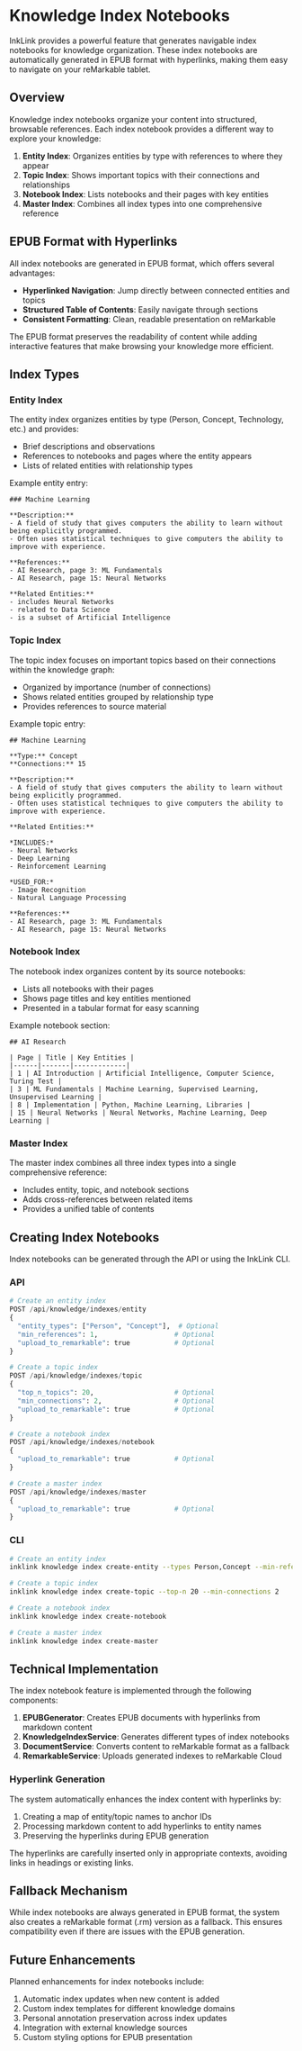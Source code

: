 # Knowledge Index Notebooks

InkLink provides a powerful feature that generates navigable index notebooks for knowledge organization. These index notebooks are automatically generated in EPUB format with hyperlinks, making them easy to navigate on your reMarkable tablet.

## Overview

Knowledge index notebooks organize your content into structured, browsable references. Each index notebook provides a different way to explore your knowledge:

1. **Entity Index**: Organizes entities by type with references to where they appear
2. **Topic Index**: Shows important topics with their connections and relationships
3. **Notebook Index**: Lists notebooks and their pages with key entities
4. **Master Index**: Combines all index types into one comprehensive reference

## EPUB Format with Hyperlinks

All index notebooks are generated in EPUB format, which offers several advantages:

- **Hyperlinked Navigation**: Jump directly between connected entities and topics
- **Structured Table of Contents**: Easily navigate through sections
- **Consistent Formatting**: Clean, readable presentation on reMarkable

The EPUB format preserves the readability of content while adding interactive features that make browsing your knowledge more efficient.

## Index Types

### Entity Index

The entity index organizes entities by type (Person, Concept, Technology, etc.) and provides:

- Brief descriptions and observations
- References to notebooks and pages where the entity appears
- Lists of related entities with relationship types

Example entity entry:
```
### Machine Learning

**Description:**
- A field of study that gives computers the ability to learn without being explicitly programmed.
- Often uses statistical techniques to give computers the ability to improve with experience.

**References:**
- AI Research, page 3: ML Fundamentals
- AI Research, page 15: Neural Networks

**Related Entities:**
- includes Neural Networks
- related to Data Science
- is a subset of Artificial Intelligence
```

### Topic Index

The topic index focuses on important topics based on their connections within the knowledge graph:

- Organized by importance (number of connections)
- Shows related entities grouped by relationship type
- Provides references to source material

Example topic entry:
```
## Machine Learning

**Type:** Concept
**Connections:** 15

**Description:**
- A field of study that gives computers the ability to learn without being explicitly programmed.
- Often uses statistical techniques to give computers the ability to improve with experience.

**Related Entities:**

*INCLUDES:*
- Neural Networks
- Deep Learning
- Reinforcement Learning

*USED_FOR:*
- Image Recognition
- Natural Language Processing

**References:**
- AI Research, page 3: ML Fundamentals
- AI Research, page 15: Neural Networks
```

### Notebook Index

The notebook index organizes content by its source notebooks:

- Lists all notebooks with their pages
- Shows page titles and key entities mentioned
- Presented in a tabular format for easy scanning

Example notebook section:
```
## AI Research

| Page | Title | Key Entities |
|------|-------|-------------|
| 1 | AI Introduction | Artificial Intelligence, Computer Science, Turing Test |
| 3 | ML Fundamentals | Machine Learning, Supervised Learning, Unsupervised Learning |
| 8 | Implementation | Python, Machine Learning, Libraries |
| 15 | Neural Networks | Neural Networks, Machine Learning, Deep Learning |
```

### Master Index

The master index combines all three index types into a single comprehensive reference:

- Includes entity, topic, and notebook sections
- Adds cross-references between related items
- Provides a unified table of contents

## Creating Index Notebooks

Index notebooks can be generated through the API or using the InkLink CLI.

### API

```python
# Create an entity index
POST /api/knowledge/indexes/entity
{
  "entity_types": ["Person", "Concept"],  # Optional
  "min_references": 1,                   # Optional
  "upload_to_remarkable": true           # Optional
}

# Create a topic index
POST /api/knowledge/indexes/topic
{
  "top_n_topics": 20,                    # Optional
  "min_connections": 2,                  # Optional
  "upload_to_remarkable": true           # Optional
}

# Create a notebook index
POST /api/knowledge/indexes/notebook
{
  "upload_to_remarkable": true           # Optional
}

# Create a master index
POST /api/knowledge/indexes/master
{
  "upload_to_remarkable": true           # Optional
}
```

### CLI

```bash
# Create an entity index
inklink knowledge index create-entity --types Person,Concept --min-references 1

# Create a topic index
inklink knowledge index create-topic --top-n 20 --min-connections 2

# Create a notebook index
inklink knowledge index create-notebook

# Create a master index
inklink knowledge index create-master
```

## Technical Implementation

The index notebook feature is implemented through the following components:

1. **EPUBGenerator**: Creates EPUB documents with hyperlinks from markdown content
2. **KnowledgeIndexService**: Generates different types of index notebooks
3. **DocumentService**: Converts content to reMarkable format as a fallback
4. **RemarkableService**: Uploads generated indexes to reMarkable Cloud

### Hyperlink Generation

The system automatically enhances the index content with hyperlinks by:

1. Creating a map of entity/topic names to anchor IDs
2. Processing markdown content to add hyperlinks to entity names
3. Preserving the hyperlinks during EPUB generation

The hyperlinks are carefully inserted only in appropriate contexts, avoiding links in headings or existing links.

## Fallback Mechanism

While index notebooks are always generated in EPUB format, the system also creates a reMarkable format (.rm) version as a fallback. This ensures compatibility even if there are issues with the EPUB generation.

## Future Enhancements

Planned enhancements for index notebooks include:

1. Automatic index updates when new content is added
2. Custom index templates for different knowledge domains
3. Personal annotation preservation across index updates
4. Integration with external knowledge sources
5. Custom styling options for EPUB presentation